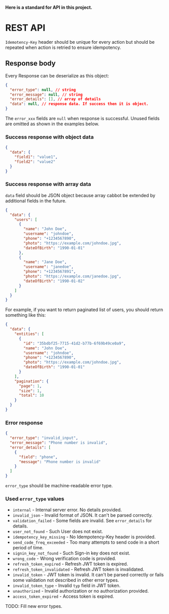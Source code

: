 **Here is a standard for API in this project.**
# REST API
`Idemotency-Key` header should be unique for every action but should be repeated when action is retried to ensure idempotency.
## Response body
Every Response can be deserialize as this object:
```json
{
  "error_type": null, // string
  "error_message": null, // string
  "error_details": [], // array of details
  "data": null, // response data. If success then it is object.
}
```
The `error_xxx` fields are `null` when response is successful.
Unused fields are omitted as shown in the examples below.
### Success response with object data
```json
{
  "data": {
    "field1": "value1",
    "field2": "value2"
  }
}
```
### Success response with array data
`data` field should be JSON object because array cabbot be extended by additional fields in the future.
```json
{
  "data": {
    "users": [
      {
        "name": "John Doe",
        "username": "johndoe",
        "phone": "+1234567890",
        "photo": "https://example.com/johndoe.jpg",
        "dateOfBirth": "1990-01-01"
      },
      {
        "name": "Jane Doe",
        "username": "janedoe",
        "phone": "+1234567891",
        "photo": "https://example.com/janedoe.jpg",
        "dateOfBirth": "1990-01-02"
      }
    ]
  }
}
```
For example, if you want to return paginated list of users, you should return something like this:
```json
{
  "data": {
    "entities": [
      {
        "id": "35bdbf25-7715-41d2-b77b-6f69b49ce0a9",
        "name": "John Doe",
        "username": "johndoe",
        "phone": "+1234567890",
        "photo": "https://example.com/johndoe.jpg",
        "dateOfBirth": "1990-01-01"
      }
    ],
    "pagination": {
      "page": 1,
      "size": 1,
      "total": 10
    }
  }
}
```
### Error response
```json
{
  "error_type": "invalid_input",
  "error_message": "Phone number is invalid",
  "error_details": [
    {
      "field": "phone",
      "message": "Phone number is invalid"
    }
  ]
}
```
`error_type` should be machine-readable error type.
### Used `error_type` values
- `internal` - Internal server error. No details provided.
- `invalid_json` - Invalid format of JSON. It can't be parsed correctly.
- `validation_failed` - Some fields are invalid. See `error_details` for details.
- `user_not_found` - Such User does not exist.
- `idempotency_key_missing` - No Idempotency-Key header is provided.
- `send_code_freq_exceeded` - Too many attempts to send code in a short period of time.
- `signin_key_not_found` - Such Sign-in key does not exist.
- `wrong_code` - Wrong verification code is provided.
- `refresh_token_expired` - Refresh JWT token is expired.
- `refresh_token_invalidated` - Refresh JWT token is invalidated.
- `invalid_token` - JWT token is invalid. It can't be parsed correctly or fails some validation not described in other error types.
- `invalid_token_type` - Invalid `typ` field in JWT token.
- `unauthorized` - Invalid authorization or no authorization provided.
- `access_token_expired` - Access token is expired.

TODO: Fill new error types.
